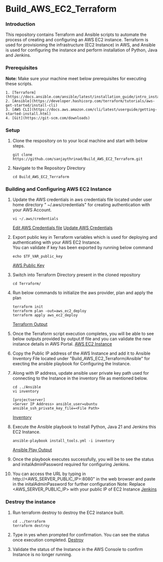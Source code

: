 # Build_AWS_EC2_Terraform

<h3>Introduction</h3>
This repository contains Terraform and Ansible scripts to automate the process of creating and configuring an AWS EC2 instance. Terraform is used for provisioning the infrastructure (EC2 Instance) in AWS, and Ansible is used for configuring the instance and perform installation of Python, Java and Jenkins.

<h3>Prerequisites</h3>
<b>Note:</b> Make sure your machine meet below prerequisites for executing these scripts.

    1. [Terraform](https://docs.ansible.com/ansible/latest/installation_guide/intro_installation.html)
    2. [Ansible](https://developer.hashicorp.com/terraform/tutorials/aws-get-started/install-cli)
    3. [AWS CLI](https://docs.aws.amazon.com/cli/latest/userguide/getting-started-install.html)
    4. [Git](https://git-scm.com/downloads)

<h3>Setup</h3>

1. Clone the respository on to your local machine and start with below steps.
    ```
    git clone https://github.com/sanjaythrinad/Build_AWS_EC2_Terraform.git
    ```

2. Navigate to the Repository Directory
    ```
    cd Build_AWS_EC2_Terraform
    ```

<h3>Building and Configuring AWS EC2 Instance</h3>

1. Update the AWS credentials in aws credentials file located under user home directory " ~/.aws/credentials" for creating authentication with your AWS Account. 
    
    ```
    vi ~/.aws/credentials
    ```
    [Edit AWS Credentials file](screenshots/edit_aws_creds.png)
    [Update AWS Credentials](screenshots/aws_secret_keys.png)

2. Export public key in Terraform variables which is used for deploying and authenticating with your AWS EC2 Instance.  
    You can validate if key has been exported by running below command
    ```
    echo $TF_VAR_public_key
    ```
    [AWS Public Key](screenshots/export_pub_key.png)

3. Switch into Terraform Directory present in the cloned repository

    ```
    cd Terraform/
    ```
    
4. Run below commands to initialize the aws provider, plan and apply the plan
    
    ```
    terraform init
    terraform plan -out=aws_ec2_deploy
    terraform apply aws_ec2_deploy
    ```
    [Terraform Output](screenshots/terraform_run_out.png)

5. Once the Terraform script execution completes, you will be able to see below outputs provided by output.tf file and you can validate the new instance details in AWS Portal. 
    [AWS EC2 Instance](screenshots/aws_ec2_console.png)

6. Copy the Public IP address of the AWS Instance and add it to Ansible Inventory File located under "Build_AWS_EC2_Terraform/Ansible" for execting the ansible playbook for Configuring the Instance.

7. Along with IP address, update ansible user private key path used for connecting to the Instance in the inventory file as mentioned below.

    ```
    cd ../Ansible
    vi inventory
    ```
    ```
    [projectserver]
    <Server IP Address> ansible_user=ubuntu ansible_ssh_private_key_file=<File Path>
    ```
    [Inventory](screenshots/ansible_inventory_sample.png)

8. Execute the Ansible playbook to Install Python, Java 21 and Jenkins this EC2 Instance.

    ```
    ansible-playbook install_tools.yml -i inventory
    ```
    [Ansible Play Output](screenshots/ansible_run_out.png)

9. Once the playbook executes successfully, you will be to see the status and initalAdminPassword required for configuring Jenkins.

10. You can access the URL by typing in http://<AWS_SERVER_PUBLIC_IP>:8080" in the web browser and paste in the initalAdminPassword for further configuration
    Note: Replace <AWS_SERVER_PUBLIC_IP> with your public IP of EC2 Instance
    [Jenkins](screenshots/jenkins_demo.png)

<h3>Destroy the instance</h3>

1. Run terraform destroy to destroy the EC2 instance built.
    ```
    cd ../terraform
    terraform destroy
    ```

2. Type in yes when prompted for confirmation. You can see the status once execution completed.
    [Destroy](screenshots/destroy_instance.png)

3. Validate the status of the Instance in the AWS Console to confirm Instance is no longer running.